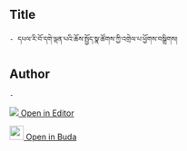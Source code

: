 ## Title
	- དཔལ་རི་བོ་དགེ་ལྡན་པའི་ཆོས་སྤྱོད་སྣ་ཚོགས་ཀྱི་འགྲེལ་པ་ཕྱོགས་བསྒྲིགས།

## Author
	- 



[<img src="https://img.icons8.com/color/25/000000/edit-property.png"> Open in Editor](http://editor.openpecha.org/P003262)

[<img width="25" src="https://library.bdrc.io/icons/BUDA-small.svg"> Open in Buda](https://library.bdrc.io/show/bdr:IE0OPP003262)
